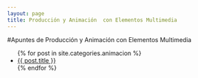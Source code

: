 ```yaml
---
layout: page
title: Producción y Animación  con Elementos Multimedia
---
```


#Apuntes de Producción y Animación  con Elementos Multimedia

<ul>
	{% for post in site.categories.animacion %}
		<li> <a href="{{ post.url | prepend: site.baseurl }}">{{ post.title }}</a> </li>
	{% endfor %}
</ul>